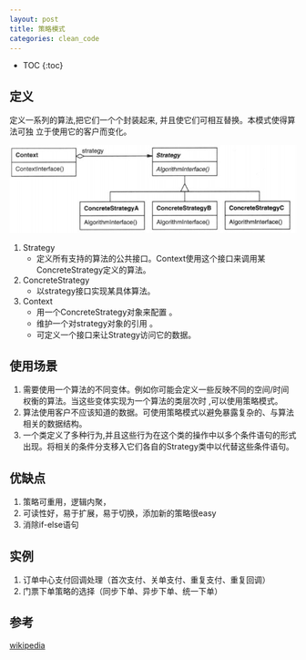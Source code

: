 ```yaml
---
layout: post
title: 策略模式
categories: clean_code
---
```


* TOC
{:toc}

## 定义

定义一系列的算法,把它们一个个封装起来, 并且使它们可相互替换。本模式使得算法可独 立于使用它的客户而变化。

![strategy](/images/design_pattern/strategy.jpg)

1. Strategy
    * 定义所有支持的算法的公共接口。Context使用这个接口来调用某ConcreteStrategy定义的算法。
2. ConcreteStrategy
    * 以strategy接口实现某具体算法。
3. Context
    * 用一个ConcreteStrategy对象来配置 。
    * 维护一个对strategy对象的引用 。
    * 可定义一个接口来让Strategy访问它的数据。

## 使用场景

1. 需要使用一个算法的不同变体。例如你可能会定义一些反映不同的空间/时间权衡的算法。当这些变体实现为一个算法的类层次时 ,可以使用策略模式。
2. 算法使用客户不应该知道的数据。可使用策略模式以避免暴露复杂的、与算法相关的数据结构。
3. 一个类定义了多种行为,并且这些行为在这个类的操作中以多个条件语句的形式出现。将相关的条件分支移入它们各自的Strategy类中以代替这些条件语句。

## 优缺点

1. 策略可重用，逻辑内聚，
2. 可读性好，易于扩展，易于切换，添加新的策略很easy
3. 消除if-else语句

## 实例

1. 订单中心支付回调处理（首次支付、关单支付、重复支付、重复回调）
2. 门票下单策略的选择（同步下单、异步下单、统一下单）

## 参考

[wikipedia](https://en.wikipedia.org/wiki/Strategy_pattern)
